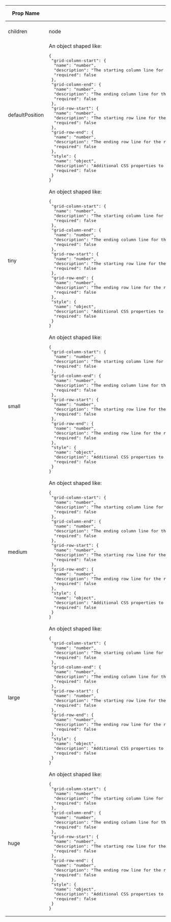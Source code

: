 <table><thead><tr><th>Prop Name</th><th>Type</th><th>Is Required</th><th>Default Value</th><th>Description</th></tr></thead><tbody><tr><td>children</td><td>node</td><td>optional</td><td>none</td><td>The children of the region.</td></tr><tr><td>defaultPosition</td><td>An object shaped like:<br /><pre>{
 "grid-column-start": {
  "name": "number",
  "description": "The starting column line for the region. See https://developer.mozilla.org/en-US/docs/Web/CSS/grid-column-start.",
  "required": false
 },
 "grid-column-end": {
  "name": "number",
  "description": "The ending column line for the region. See https://developer.mozilla.org/en-US/docs/Web/CSS/grid-column-end.",
  "required": false
 },
 "grid-row-start": {
  "name": "number",
  "description": "The starting row line for the region. See https://developer.mozilla.org/en-US/docs/Web/CSS/grid-row-start.",
  "required": false
 },
 "grid-row-end": {
  "name": "number",
  "description": "The ending row line for the region. See https://developer.mozilla.org/en-US/docs/Web/CSS/grid-row-end.",
  "required": false
 },
 "style": {
  "name": "object",
  "description": "Additional CSS properties to apply to the region.",
  "required": false
 }
}</pre></td><td>optional</td><td>{}</td><td></td></tr><tr><td>tiny</td><td>An object shaped like:<br /><pre>{
 "grid-column-start": {
  "name": "number",
  "description": "The starting column line for the region. See https://developer.mozilla.org/en-US/docs/Web/CSS/grid-column-start.",
  "required": false
 },
 "grid-column-end": {
  "name": "number",
  "description": "The ending column line for the region. See https://developer.mozilla.org/en-US/docs/Web/CSS/grid-column-end.",
  "required": false
 },
 "grid-row-start": {
  "name": "number",
  "description": "The starting row line for the region. See https://developer.mozilla.org/en-US/docs/Web/CSS/grid-row-start.",
  "required": false
 },
 "grid-row-end": {
  "name": "number",
  "description": "The ending row line for the region. See https://developer.mozilla.org/en-US/docs/Web/CSS/grid-row-end.",
  "required": false
 },
 "style": {
  "name": "object",
  "description": "Additional CSS properties to apply to the region.",
  "required": false
 }
}</pre></td><td>optional</td><td>{}</td><td></td></tr><tr><td>small</td><td>An object shaped like:<br /><pre>{
 "grid-column-start": {
  "name": "number",
  "description": "The starting column line for the region. See https://developer.mozilla.org/en-US/docs/Web/CSS/grid-column-start.",
  "required": false
 },
 "grid-column-end": {
  "name": "number",
  "description": "The ending column line for the region. See https://developer.mozilla.org/en-US/docs/Web/CSS/grid-column-end.",
  "required": false
 },
 "grid-row-start": {
  "name": "number",
  "description": "The starting row line for the region. See https://developer.mozilla.org/en-US/docs/Web/CSS/grid-row-start.",
  "required": false
 },
 "grid-row-end": {
  "name": "number",
  "description": "The ending row line for the region. See https://developer.mozilla.org/en-US/docs/Web/CSS/grid-row-end.",
  "required": false
 },
 "style": {
  "name": "object",
  "description": "Additional CSS properties to apply to the region.",
  "required": false
 }
}</pre></td><td>optional</td><td>{}</td><td></td></tr><tr><td>medium</td><td>An object shaped like:<br /><pre>{
 "grid-column-start": {
  "name": "number",
  "description": "The starting column line for the region. See https://developer.mozilla.org/en-US/docs/Web/CSS/grid-column-start.",
  "required": false
 },
 "grid-column-end": {
  "name": "number",
  "description": "The ending column line for the region. See https://developer.mozilla.org/en-US/docs/Web/CSS/grid-column-end.",
  "required": false
 },
 "grid-row-start": {
  "name": "number",
  "description": "The starting row line for the region. See https://developer.mozilla.org/en-US/docs/Web/CSS/grid-row-start.",
  "required": false
 },
 "grid-row-end": {
  "name": "number",
  "description": "The ending row line for the region. See https://developer.mozilla.org/en-US/docs/Web/CSS/grid-row-end.",
  "required": false
 },
 "style": {
  "name": "object",
  "description": "Additional CSS properties to apply to the region.",
  "required": false
 }
}</pre></td><td>optional</td><td>{}</td><td></td></tr><tr><td>large</td><td>An object shaped like:<br /><pre>{
 "grid-column-start": {
  "name": "number",
  "description": "The starting column line for the region. See https://developer.mozilla.org/en-US/docs/Web/CSS/grid-column-start.",
  "required": false
 },
 "grid-column-end": {
  "name": "number",
  "description": "The ending column line for the region. See https://developer.mozilla.org/en-US/docs/Web/CSS/grid-column-end.",
  "required": false
 },
 "grid-row-start": {
  "name": "number",
  "description": "The starting row line for the region. See https://developer.mozilla.org/en-US/docs/Web/CSS/grid-row-start.",
  "required": false
 },
 "grid-row-end": {
  "name": "number",
  "description": "The ending row line for the region. See https://developer.mozilla.org/en-US/docs/Web/CSS/grid-row-end.",
  "required": false
 },
 "style": {
  "name": "object",
  "description": "Additional CSS properties to apply to the region.",
  "required": false
 }
}</pre></td><td>optional</td><td>{}</td><td></td></tr><tr><td>huge</td><td>An object shaped like:<br /><pre>{
 "grid-column-start": {
  "name": "number",
  "description": "The starting column line for the region. See https://developer.mozilla.org/en-US/docs/Web/CSS/grid-column-start.",
  "required": false
 },
 "grid-column-end": {
  "name": "number",
  "description": "The ending column line for the region. See https://developer.mozilla.org/en-US/docs/Web/CSS/grid-column-end.",
  "required": false
 },
 "grid-row-start": {
  "name": "number",
  "description": "The starting row line for the region. See https://developer.mozilla.org/en-US/docs/Web/CSS/grid-row-start.",
  "required": false
 },
 "grid-row-end": {
  "name": "number",
  "description": "The ending row line for the region. See https://developer.mozilla.org/en-US/docs/Web/CSS/grid-row-end.",
  "required": false
 },
 "style": {
  "name": "object",
  "description": "Additional CSS properties to apply to the region.",
  "required": false
 }
}</pre></td><td>optional</td><td>{}</td><td></td></tr></tbody><table>